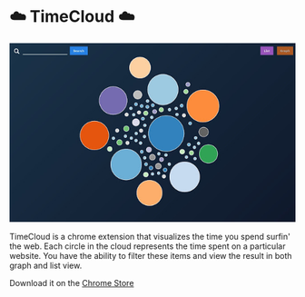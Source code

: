 # ☁️ TimeCloud ☁️

<p align="center">
<img src="screenshot.jpg">
</p>

TimeCloud is a chrome extension that visualizes the time you spend surfin' the web. Each circle in the cloud represents the time spent on a particular website. You have the ability to filter these items and view the result in both graph and list view.

Download it on the [Chrome Store](https://chrome.google.com/webstore/detail/timecloud/fdkedeclmfpbpdhoggmalbmnmjpfcoea)
